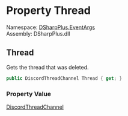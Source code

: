 # Property Thread

Namespace: [DSharpPlus.EventArgs](DSharpPlus.EventArgs.md)  
Assembly: DSharpPlus.dll

## <a id="DSharpPlus_EventArgs_ThreadDeleteEventArgs_Thread"></a>Thread

Gets the thread that was deleted.

```csharp
public DiscordThreadChannel Thread { get; }
```

### Property Value

[DiscordThreadChannel](DSharpPlus.Entities.DiscordThreadChannel.md)

